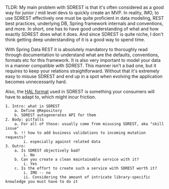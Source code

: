 TLDR: 
My main problem with SDREST is that it's often considered as a good way for junior / mid level devs to quickly create an MVP. In reality, IMO, to use SDREST effectively one must be quite proficient in data modeling, REST best practices, underlying DB, Spring framework internals and conventions, and more. In short, one has to have good understanding of what and how exactly SDREST does what it does.
And since SDREST is quite niche, I don't think getting deep understanding of it is a good way to spend time.

With Spring Data REST it is absolutely mandatory to thoroughly read through documentation to understand what are the defaults, conventions, formats etc for this framework.
It is also very important to model your data in a manner compatible with SDREST. This manner isn't a bad one, but it requires to keep your relations straightforward.
Without that it's extremely easy to misuse SDREST and end up in a spot when evolving the application becomes unnecessarily hard.

Also, the [HAL format](https://stateless.co/hal_specification.html) used in SDREST is something your consumers will have to adapt to, which might incur friction.


    1. Intro: what is SDREST 
        a. Define @Repository
        b. SDREST autogenerates API for them
    2. Body: pitfalls
        a. For all of those: usually come from misusing SDREST, aka "skill issue"
        b. !! how to add business validations to incoming mutation requests?
            i. especially against related data
    3. Outro: 
        a. Is SDREST objectively bad?
            i. No
        b. Can you create a clean maintainable service with it? 
            i. Yes
        c. Is the effort to create such a service with SDREST worth it? 
            i. IMO -- no
            ii. Considering the amount of intricate library-specific knowledge you must have to do it
        
